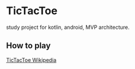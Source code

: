 # TicTacToe

study project for kotlin, android, MVP architecture.

## How to play

[TicTacToe Wikipedia](https://en.wikipedia.org/wiki/Tic-tac-toe)